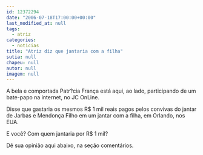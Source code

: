 ```yaml
---
id: 12372294
date: "2006-07-18T17:00:00+00:00"
last_modified_at: null
tags:
  - atriz
categories:
  - noticias
title: "Atriz diz que jantaria com a filha"
sutia: null
chapeu: null
autor: null
imagem: null
---
```

<p><P>A bela e comportada Patr?cia França está aqui, ao lado, participando de um bate-papo na internet, no JC OnLine. </P></p>
<p><P>Disse que gastaria os mesmos R$ 1 mil reais pagos pelos&nbsp;convivas do jantar de Jarbas e Mendonça Filho em um jantar com a filha, em Orlando, nos EUA.</P></p>
<p><P>E você? Com quem jantaria por R$ 1 mil?</P></p>
<p><P>Dê sua opinião aqui abaixo, na seção comentários.</P> </p>
